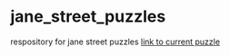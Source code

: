 # jane_street_puzzles
respository for jane street puzzles
[link to current puzzle](https://janestreet.com/puzzles/current-puzzle/)
